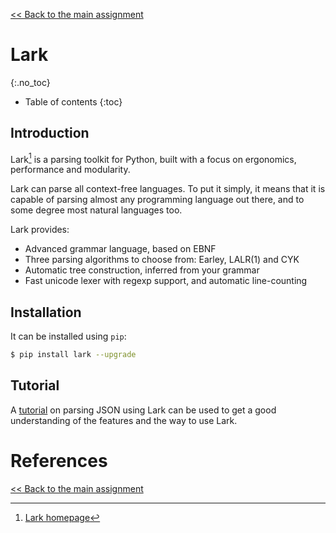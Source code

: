 [<< Back to the main assignment](nifty2022.md)

# Lark
{:.no_toc}

- Table of contents
{:toc}

## Introduction

Lark[^1] is a parsing toolkit for Python, built with a focus on ergonomics, performance and modularity.

Lark can parse all context-free languages. To put it simply, it means that it is capable of parsing almost any programming language out there, and to some degree most natural languages too.

Lark provides:

- Advanced grammar language, based on EBNF
- Three parsing algorithms to choose from: Earley, LALR(1) and CYK
- Automatic tree construction, inferred from your grammar
- Fast unicode lexer with regexp support, and automatic line-counting

## Installation

It can be installed using `pip`:

```bash
$ pip install lark --upgrade
```

## Tutorial

A [tutorial](https://lark-parser.readthedocs.io/en/latest/json_tutorial.html) on parsing JSON using Lark can be used to get a good understanding of the features and the way to use Lark.

# References

[^1]: [Lark homepage](https://lark-parser.readthedocs.io)

[<< Back to the main assignment](nifty2022.md)